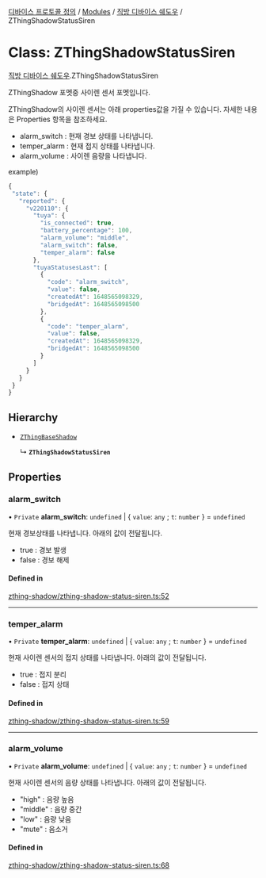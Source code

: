 [디바이스 프로토콜 정의](../README.md) / [Modules](../modules.md) / [직방 디바이스 쉐도우](../modules/__________.md) / ZThingShadowStatusSiren

# Class: ZThingShadowStatusSiren

[직방 디바이스 쉐도우](../modules/__________.md).ZThingShadowStatusSiren

ZThingShadow 포멧중 사이렌 센서 포멧입니다.

ZThingShadow의 사이렌 센서는 아래 properties값을 가질 수 있습니다.  자세한 내용은 Properties 항목을 참조하세요.

* alarm_switch : 현재 경보 상태를 나타냅니다.
* temper_alarm : 현재 접지 상태를 나타냅니다.
* alarm_volume : 사이렌 음량을 나타냅니다.

example)
 ```typescript
{
  "state": {
    "reported": {
      "v220110": {
        "tuya": {
          "is_connected": true,
          "battery_percentage": 100,
          "alarm_volume": "middle",
          "alarm_switch": false,
          "temper_alarm": false
        },
        "tuyaStatusesLast": [
          {
            "code": "alarm_switch",
            "value": false,
            "createdAt": 1648565098329,
            "bridgedAt": 1648565098500
          },
          {
            "code": "temper_alarm",
            "value": false,
            "createdAt": 1648565098329,
            "bridgedAt": 1648565098500
          }
        ]
      }
    }
  }
}
```

## Hierarchy

- [`ZThingBaseShadow`](_________.ZThingBaseShadow.md)

  ↳ **`ZThingShadowStatusSiren`**

## Properties

### alarm\_switch

• `Private` **alarm\_switch**: `undefined` \| { `value`: `any` ; `t`: `number`  } = `undefined`

현재 경보상태를 나타냅니다. 아래의 값이 전달됩니다.
* true : 경보 발생
* false : 경보 해제

#### Defined in

[zthing-shadow/zthing-shadow-status-siren.ts:52](https://github.com/zigbang/iot/blob/43523cfa/packages/ziot-bridge/tuya/zthing-message-converter/lib/messages/zthing-shadow/zthing-shadow-status-siren.ts#L52)

___

### temper\_alarm

• `Private` **temper\_alarm**: `undefined` \| { `value`: `any` ; `t`: `number`  } = `undefined`

현재 사이렌 센서의 접지 상태를 나타냅니다. 아래의 값이 전달됩니다.
* true : 접지 분리
* false : 접지 상태

#### Defined in

[zthing-shadow/zthing-shadow-status-siren.ts:59](https://github.com/zigbang/iot/blob/43523cfa/packages/ziot-bridge/tuya/zthing-message-converter/lib/messages/zthing-shadow/zthing-shadow-status-siren.ts#L59)

___

### alarm\_volume

• `Private` **alarm\_volume**: `undefined` \| { `value`: `any` ; `t`: `number`  } = `undefined`

현재 사이렌 센서의 음량 상태를 나타냅니다. 아래의 값이 전달됩니다.
* "high" : 음량 높음
* "middle" : 음량 중간
* "low" : 음량 낮음
* "mute" : 음소거

#### Defined in

[zthing-shadow/zthing-shadow-status-siren.ts:68](https://github.com/zigbang/iot/blob/43523cfa/packages/ziot-bridge/tuya/zthing-message-converter/lib/messages/zthing-shadow/zthing-shadow-status-siren.ts#L68)
